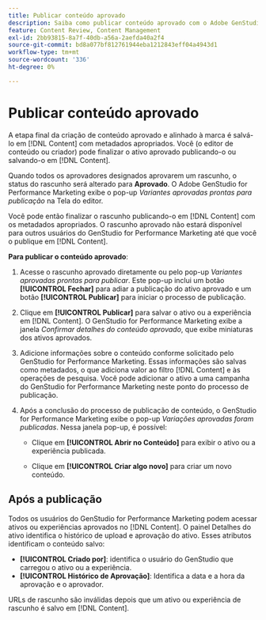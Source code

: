 ```yaml
---
title: Publicar conteúdo aprovado
description: Saiba como publicar conteúdo aprovado com o Adobe GenStudio for Performance Marketing.
feature: Content Review, Content Management
exl-id: 2bb93815-8a7f-40db-a56a-2aefda40a2f4
source-git-commit: bd8a077bf812761944eba1212843eff04a4943d1
workflow-type: tm+mt
source-wordcount: '336'
ht-degree: 0%

---
```


# Publicar conteúdo aprovado

A etapa final da criação de conteúdo aprovado e alinhado à marca é salvá-lo em [!DNL Content] com metadados apropriados. Você (o editor de conteúdo ou criador) pode finalizar o ativo aprovado publicando-o ou salvando-o em [!DNL Content].

Quando todos os aprovadores designados aprovarem um rascunho, o status do rascunho será alterado para **Aprovado**. O Adobe GenStudio for Performance Marketing exibe o pop-up _Variantes aprovadas prontas para publicação_ na Tela do editor.

Você pode então finalizar o rascunho publicando-o em [!DNL Content] com os metadados apropriados. O rascunho aprovado não estará disponível para outros usuários do GenStudio for Performance Marketing até que você o publique em [!DNL Content].

**Para publicar o conteúdo aprovado**:

1. Acesse o rascunho aprovado diretamente ou pelo pop-up _Variantes aprovadas prontas para publicar_. Este pop-up inclui um botão **[!UICONTROL Fechar]** para adiar a publicação do ativo aprovado e um botão **[!UICONTROL Publicar]** para iniciar o processo de publicação.

1. Clique em **[!UICONTROL Publicar]** para salvar o ativo ou a experiência em [!DNL Content]. O GenStudio for Performance Marketing exibe a janela _Confirmar detalhes do conteúdo aprovado_, que exibe miniaturas dos ativos aprovados.

1. Adicione informações sobre o conteúdo conforme solicitado pelo GenStudio for Performance Marketing. Essas informações são salvas como metadados, o que adiciona valor ao filtro [!DNL Content] e às operações de pesquisa. Você pode adicionar o ativo a uma campanha do GenStudio for Performance Marketing neste ponto do processo de publicação.

1. Após a conclusão do processo de publicação de conteúdo, o GenStudio for Performance Marketing exibe o pop-up _Variações aprovadas foram publicadas_. Nessa janela pop-up, é possível:

   * Clique em **[!UICONTROL Abrir no Conteúdo]** para exibir o ativo ou a experiência publicada.

   * Clique em **[!UICONTROL Criar algo novo]** para criar um novo conteúdo.

## Após a publicação

Todos os usuários do GenStudio for Performance Marketing podem acessar ativos ou experiências aprovados no [!DNL Content]. O painel Detalhes do ativo identifica o histórico de upload e aprovação do ativo. Esses atributos identificam o conteúdo salvo:

* **[!UICONTROL Criado por]**: identifica o usuário do GenStudio que carregou o ativo ou a experiência.
* **[!UICONTROL Histórico de Aprovação]**: Identifica a data e a hora da aprovação e o aprovador.

URLs de rascunho são inválidas depois que um ativo ou experiência de rascunho é salvo em [!DNL Content].
